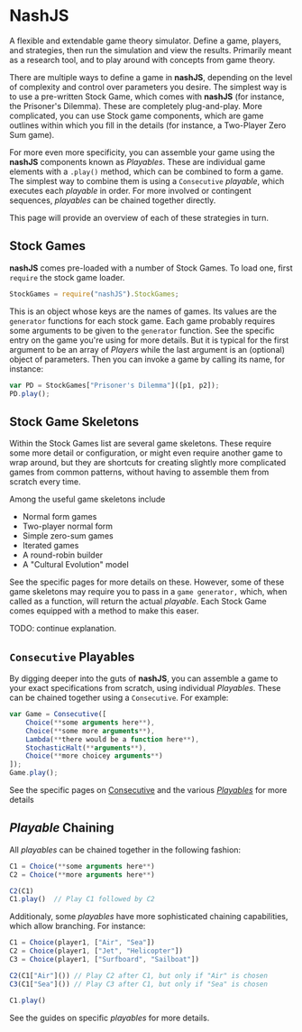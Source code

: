 # NashJS

A flexible and extendable game theory simulator. Define a game, players, and strategies, then run the simulation and view the results. Primarily meant as a research tool, and to play around with concepts from game theory.

There are multiple ways to define a game in **nashJS**, depending on the level of complexity and control over parameters you desire. The simplest way is to use a pre-written Stock Game, which comes with **nashJS** (for instance, the Prisoner's Dilemma). These are completely plug-and-play. More complicated, you can use Stock game components, which are game outlines within which you fill in the details (for instance, a Two-Player Zero Sum game).

For more even more specificity, you can assemble your game using the **nashJS** components known as _Playables_. These are individual game elements with a `.play()` method, which can be combined to form a game. The simplest way to combine them is using a `Consecutive` _playable_, which executes each _playable_ in order. For more involved or contingent sequences, _playables_ can be chained together directly.

This page will provide an overview of each of these strategies in turn.

## Stock Games

**nashJS** comes pre-loaded with a number of Stock Games. To load one, first `require` the stock game loader.

```js
StockGames = require("nashJS").StockGames;
```

This is an object whose keys are the names of games. Its values are the `generator` functions for each stock game. Each game probably requires some arguments to be given to the `generator` function. See the specific entry on the game you're using for more details. But it is typical for the first argument to be an array of _Players_ while the last argument is an (optional) object of parameters.
Then you can invoke a game by calling its name, for instance:

```javascript
var PD = StockGames["Prisoner's Dilemma"]([p1, p2]);
PD.play();
```

## Stock Game Skeletons

Within the Stock Games list are several game skeletons. These require some more detail or configuration, or might even require another game to wrap around, but they are shortcuts for creating slightly more complicated games from common patterns, without having to assemble them from scratch every time.

Among the useful game skeletons include
* Normal form games
* Two-player normal form
* Simple zero-sum games
* Iterated games
* A round-robin builder
* A "Cultural Evolution" model

See the specific pages for more details on these. However, some of these game skeletons may require you to pass in a `game generator,` which, when called as a function, will return the actual _playable_. Each Stock Game comes equipped with a method to make this easer.

TODO: continue explanation.

## `Consecutive` Playables

By digging deeper into the guts of **nashJS**, you can assemble a game to your exact specifications from scratch, using individual _Playables_. These can be chained together using a `Consecutive`. For example:

```js
var Game = Consecutive([
	Choice(**some arguments here**),
	Choice(**some more arguments**),
	Lambda(**there would be a function here**),
	StochasticHalt(**arguments**),
	Choice(**more choicey arguments**)
]);
Game.play();
```

See the specific pages on [Consecutive](./playables/consecutive) and the various [_Playables_](./playables/index) for more details

## _Playable_ Chaining

All _playables_ can be chained together in the following fashion:

```js
C1 = Choice(**some arguments here**)
C2 = Choice(**more arguments here**)

C2(C1)
C1.play()  // Play C1 followed by C2
```

Additionaly, some _playables_ have more sophisticated chaining capabilities, which allow branching. For instance:
```js
C1 = Choice(player1, ["Air", "Sea"])
C2 = Choice(player1, ["Jet", "Helicopter"])
C3 = Choice(player1, ["Surfboard", "Sailboat"])

C2(C1["Air"]())	// Play C2 after C1, but only if "Air" is chosen
C3(C1["Sea"]())	// Play C3 after C1, but only if "Sea" is chosen

C1.play()
```
See the guides on specific _playables_ for more details.
